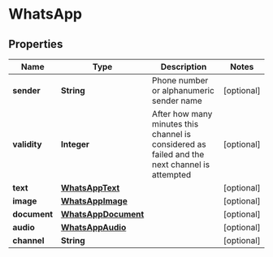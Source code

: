 
# WhatsApp

## Properties
Name | Type | Description | Notes
------------ | ------------- | ------------- | -------------
**sender** | **String** | Phone number or alphanumeric sender name |  [optional]
**validity** | **Integer** | After how many minutes this channel is   considered as failed and the next channel is attempted |  [optional]
**text** | [**WhatsAppText**](WhatsAppText.md) |  |  [optional]
**image** | [**WhatsAppImage**](WhatsAppImage.md) |  |  [optional]
**document** | [**WhatsAppDocument**](WhatsAppDocument.md) |  |  [optional]
**audio** | [**WhatsAppAudio**](WhatsAppAudio.md) |  |  [optional]
**channel** | **String** |  |  [optional]



